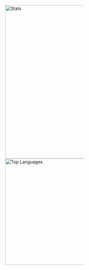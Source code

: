<img src="https://github-readme-stats.vercel.app/api?username=timlg07&amp;hide_border=true&amp;show_icons=true&amp;count_private=true&amp;include_all_commits=true&amp;bg_color=0d1117ff&amp;theme=dark" alt="Stats" style="max-width: 50%;" width="490">
<img src="https://github-readme-stats.vercel.app/api/top-langs/?username=timlg07&amp;hide_border=true&amp;bg_color=0d1117ff&amp;exclude_repo=MatterelloMV&amp;langs_count=10&amp;layout=compact&amp;theme=dark" alt="Top Languages" style="max-width: 50%;" width="340">
